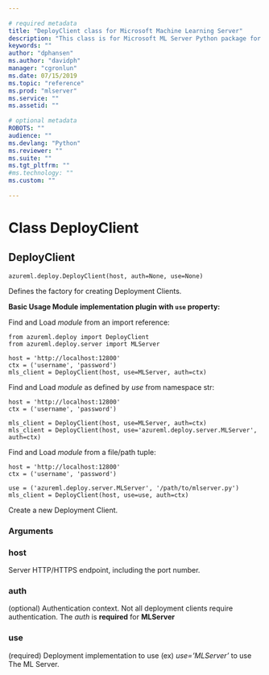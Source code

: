 ```yaml
--- 
 
# required metadata 
title: "DeployClient class for Microsoft Machine Learning Server"
description: "This class is for Microsoft ML Server Python package for managing web services, azureml-model-management-sdk" 
keywords: "" 
author: "dphansen" 
ms.author: "davidph"
manager: "cgronlun" 
ms.date: 07/15/2019
ms.topic: "reference" 
ms.prod: "mlserver" 
ms.service: "" 
ms.assetid: "" 
 
# optional metadata 
ROBOTS: "" 
audience: "" 
ms.devlang: "Python" 
ms.reviewer: "" 
ms.suite: "" 
ms.tgt_pltfrm: "" 
#ms.technology: "" 
ms.custom: "" 
 
---
```


# Class DeployClient


## DeployClient



```
azureml.deploy.DeployClient(host, auth=None, use=None)
```




Defines the factory for creating Deployment Clients.

**Basic Usage Module implementation plugin with `use` property:**

Find and Load *module* from an import reference:



```
from azureml.deploy import DeployClient
from azureml.deploy.server import MLServer

host = 'http://localhost:12800'
ctx = ('username', 'password')
mls_client = DeployClient(host, use=MLServer, auth=ctx)
```


Find and Load *module* as defined by *use* from namespace str:



```
host = 'http://localhost:12800'
ctx = ('username', 'password')

mls_client = DeployClient(host, use=MLServer, auth=ctx)
mls_client = DeployClient(host, use='azureml.deploy.server.MLServer',
auth=ctx)
```


Find and Load *module* from a file/path tuple:



```
host = 'http://localhost:12800'
ctx = ('username', 'password')

use = ('azureml.deploy.server.MLServer', '/path/to/mlserver.py')
mls_client = DeployClient(host, use=use, auth=ctx)
```


Create a new Deployment Client.


### Arguments


### host

Server HTTP/HTTPS endpoint, including the port number.


### auth

(optional) Authentication context. Not all deployment
clients require authentication. The *auth* is  **required** for
**MLServer**


### use

(required) Deployment implementation to use (ex)
*use=’MLServer’* to use The ML Server.
